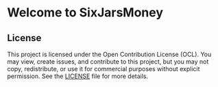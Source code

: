# Welcome to SixJarsMoney

## License

This project is licensed under the Open Contribution License (OCL). You may view, create issues, and contribute to this project, but you may not copy, redistribute, or use it for commercial purposes without explicit permission. See the [LICENSE](LICENSE) file for more details.
